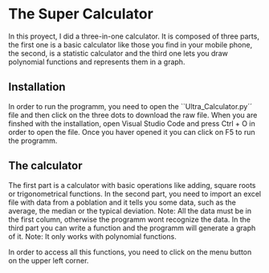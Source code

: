 # The Super Calculator

In this proyect, I did a three-in-one calculator. It is composed of three parts, the first one is a basic calculator like those you find in your mobile phone, the second, is a statistic calculator and the third one lets you draw polynomial functions and represents them in a graph.

## Installation

In order to run the programm, you need to open the ``Ultra_Calculator.py´´ file and then click on the three dots to download the raw file. When you are finshed with the installation, open Visual Studio Code and press Ctrl + O in order to open the file. Once you haver opened it you can click on F5 to run the programm.

## The calculator 

The first part is a calculator with basic operations like adding, square roots or trigonometrical functions.
In the second part, you need to import an excel file with data from a poblation and it tells you some data, such as the average, the median or the typical deviation. Note: All the data must be in the first column, otherwise the programm wont recognize the data.
In the third part you can write a function and the programm will generate a graph of it. Note: It only works with polynomial functions.

In order to access all this functions, you need to click on the menu button on the upper left corner. 
